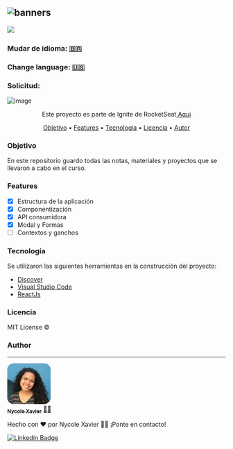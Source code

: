![banners](https://user-images.githubusercontent.com/94902491/143678954-bb0b14d7-046e-4a00-ae2b-c11f3cfc1350.png)
----
<img src="https://img.shields.io/static/v1?label=Status&message=complete&color=00800&style=for-the-badge&logo=ghost"/>

### Mudar de idioma: <a href="https://github.com/nycolexavierr/01-github-explorer/blob/main/README.md" target="_blank">🇧🇷</a> 

### Change language: <a href="https://github.com/nycolexavierr/01-github-explorer/blob/main/READMEeng.md" target="_blank">🇺🇸</a> 

### Solicitud: 
![image](https://user-images.githubusercontent.com/94902491/144485948-e35d1bfb-d3e3-40b5-b0cd-cd065995a46a.png)

<p align="center">Este proyecto es parte de Ignite de RocketSeat<a href="https://www.rocketseat.com.br/ignite" target='_blank'> Aqui </a> </p>

<p align="center">
 <a href="#Objective">Objetivo</a> •
 <a href="#Features">Features</a> • 
 <a href="#Technology">Tecnología</a> •
 <a href="#License">Licencia</a> • 
 <a href="#Author">Autor</a>
</p>

### Objetivo
En este repositorio guardo todas las notas, materiales y proyectos que se llevaron a cabo en el curso.

### Features

- [x] Estructura de la aplicación
- [x] Componentización
- [x] API consumidora
- [x] Modal y Formas
- [ ] Contextos y ganchos

### Tecnología

Se utilizaron las siguientes herramientas en la construcción del proyecto:

- [Discover](https://app.rocketseat.com.br/discover)
- [Visual Studio Code](https://code.visualstudio.com/download)
- [ReactJs](https://reactjs.org/docs/getting-started.html)

### Licencia

MIT License ©

### Author
---

<a href="https://nycole-xavierr.medium.com/">
<img style="border-radius: 15%;" src="assets/eu-em-azul.jpeg" width="100px;" alt=""/>
<br />
<sub><b>Nycole Xavier</b></sub></a> <a href="https://nycole-xavierr.medium.com/" title="Medium">👩‍💻</a>

<p>Hecho con ❤️ por Nycole Xavier 👋🏽 ¡Ponte en contacto!</p>

[![Linkedin Badge](https://img.shields.io/badge/-NycoleXavier-blue?style=flat-square&logo=Linkedin&logoColor=white&link=https://https://www.linkedin.com/in/nycole-xavier-641271202/)](https://www.linkedin.com/in/nycole-xavier-641271202/)
